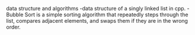 data structure and algorithms
-data structure of a singly linked list in cpp. 
-Bubble Sort is a simple sorting algorithm that repeatedly steps through the list, compares adjacent elements, and swaps them if they are in the wrong order.
